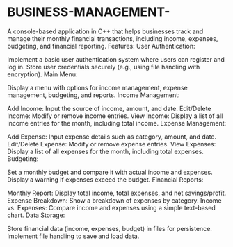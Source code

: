 # BUSINESS-MANAGEMENT-
A console-based application in C++ that helps businesses track and manage their monthly financial transactions, including income, expenses, budgeting, and financial reporting.
Features:
User Authentication:

Implement a basic user authentication system where users can register and log in.
Store user credentials securely (e.g., using file handling with encryption).
Main Menu:

Display a menu with options for income management, expense management, budgeting, and reports.
Income Management:

Add Income: Input the source of income, amount, and date.
Edit/Delete Income: Modify or remove income entries.
View Income: Display a list of all income entries for the month, including total income.
Expense Management:

Add Expense: Input expense details such as category, amount, and date.
Edit/Delete Expense: Modify or remove expense entries.
View Expenses: Display a list of all expenses for the month, including total expenses.
Budgeting:

Set a monthly budget and compare it with actual income and expenses.
Display a warning if expenses exceed the budget.
Financial Reports:

Monthly Report: Display total income, total expenses, and net savings/profit.
Expense Breakdown: Show a breakdown of expenses by category.
Income vs. Expenses: Compare income and expenses using a simple text-based chart.
Data Storage:

Store financial data (income, expenses, budget) in files for persistence.
Implement file handling to save and load data.

